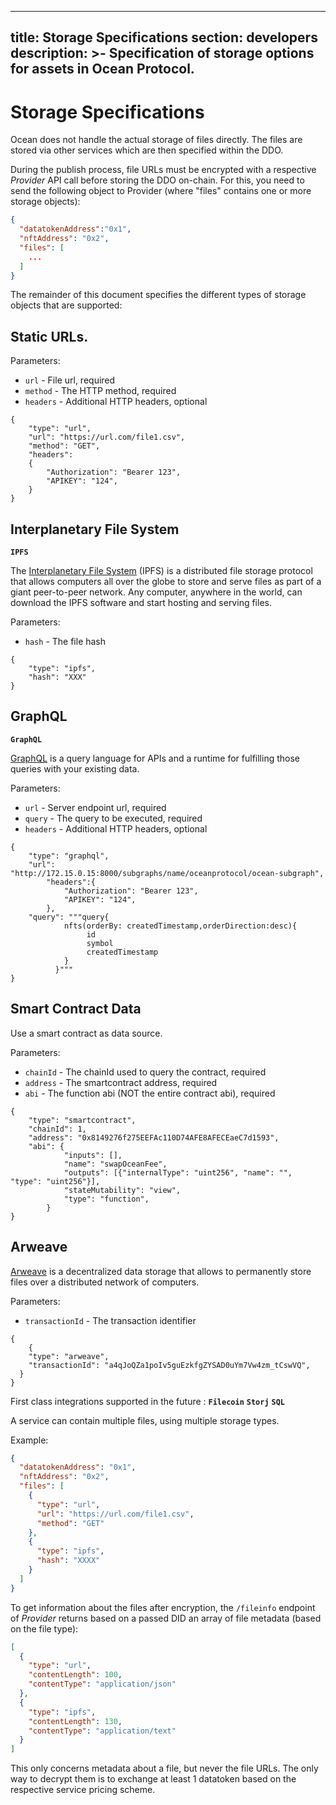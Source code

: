 
---
title: Storage Specifications
section: developers
description: >-
  Specification of storage options for assets in Ocean Protocol.
---

# Storage Specifications

Ocean does not handle the actual storage of files directly. The files are stored via other services which are then specified within the DDO.

During the publish process, file URLs must be encrypted with a respective _Provider_ API call before storing the DDO on-chain. For this, you need to send the following object to Provider (where "files" contains one or more storage objects):

```json
{
  "datatokenAddress":"0x1",
  "nftAddress": "0x2",
  "files": [
    ...
  ]
}
```

The remainder of this document specifies the different types of storage objects that are supported:

## Static URLs.

Parameters:

* `url` - File url, required
* `method` - The HTTP method, required
* `headers` - Additional HTTP headers, optional

```
{
    "type": "url",
    "url": "https://url.com/file1.csv",
    "method": "GET",
    "headers":
    {
        "Authorization": "Bearer 123",
        "APIKEY": "124",
    }
}
```

## Interplanetary File System

**`IPFS`**

The [Interplanetary File System](https://ipfs.tech/) (IPFS) is a distributed file storage protocol that allows computers all over the globe to store and serve files as part of a giant peer-to-peer network. Any computer, anywhere in the world, can download the IPFS software and start hosting and serving files.

Parameters:

* `hash` - The file hash

```
{
	"type": "ipfs",
	"hash": "XXX"
}
```

## GraphQL

**`GraphQL`**

[GraphQL](https://graphql.org/) is a query language for APIs and a runtime for fulfilling those queries with your existing data.

Parameters:

* `url` - Server endpoint url, required
* `query` - The query to be executed, required
* `headers` - Additional HTTP headers, optional

```
{
	"type": "graphql",
	"url": "http://172.15.0.15:8000/subgraphs/name/oceanprotocol/ocean-subgraph",
    	"headers":{
        	"Authorization": "Bearer 123",
        	"APIKEY": "124",
    	},
	"query": """query{
            nfts(orderBy: createdTimestamp,orderDirection:desc){
                 id
                 symbol
                 createdTimestamp
            }
          }"""
}
```

## Smart Contract Data

Use a smart contract as data source.

Parameters:

* `chainId` - The chainId used to query the contract, required
* `address` - The smartcontract address, required
* `abi` - The function abi (NOT the entire contract abi), required

```
{
	"type": "smartcontract",
	"chainId": 1,
	"address": "0x8149276f275EEFAc110D74AFE8AFECEaeC7d1593",
	"abi": {
			"inputs": [],
			"name": "swapOceanFee",
			"outputs": [{"internalType": "uint256", "name": "", "type": "uint256"}],
			"stateMutability": "view",
			"type": "function",
		}
}
```

## Arweave

[Arweave](https://www.arweave.org/) is a decentralized data storage that allows to permanently store files over a distributed network of computers.

Parameters:

* `transactionId` - The transaction identifier

```
{
    {
    "type": "arweave",
    "transactionId": "a4qJoQZa1poIv5guEzkfgZYSAD0uYm7Vw4zm_tCswVQ",
  }
}
```

First class integrations supported in the future : **`Filecoin`** **`Storj`** **`SQL`**

A service can contain multiple files, using multiple storage types.

Example:

```json
{
  "datatokenAddress": "0x1",
  "nftAddress": "0x2",
  "files": [
    {
      "type": "url",
      "url": "https://url.com/file1.csv",
      "method": "GET"
    },
    {
      "type": "ipfs",
      "hash": "XXXX"
    }
  ]
}
```

To get information about the files after encryption, the `/fileinfo` endpoint of _Provider_ returns based on a passed DID an array of file metadata (based on the file type):

```json
[
  {
    "type": "url",
    "contentLength": 100,
    "contentType": "application/json"
  },
  {
    "type": "ipfs",
    "contentLength": 130,
    "contentType": "application/text"
  }
]
```

This only concerns metadata about a file, but never the file URLs. The only way to decrypt them is to exchange at least 1 datatoken based on the respective service pricing scheme.